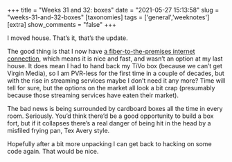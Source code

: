 +++
title = "Weeks 31 and 32: boxes"
date = "2021-05-27 15:13:58"
slug = "weeks-31-and-32-boxes"
[taxonomies]
tags = ['general','weeknotes']
[extra]
show_comments = "false"
+++

I moved house. That’s it, that’s the update.

The good thing is that I now have [a fiber-to-the-premises internet connection](https://en.m.wikipedia.org/wiki/Fiber_to_the_x), which means it is nice and fast, and wasn’t an option at my last house. It does mean I had to hand back my TiVo box (because we can’t get Virgin Media), so I am PVR-less for the first time in a couple of decades, but with the rise in streaming services maybe I don’t need it any more? Time will tell for sure, but the options on the market all look a bit crap (presumably because those streaming services have eaten their market).

The bad news is being surrounded by cardboard boxes all the time in every room. Seriously. You’d think there’d be a good opportunity to build a box fort, but if it collapses there’s a real danger of being hit in the head by a misfiled frying pan, Tex Avery style.

Hopefully after a bit more unpacking I can get back to hacking on some code again. That would be nice.
